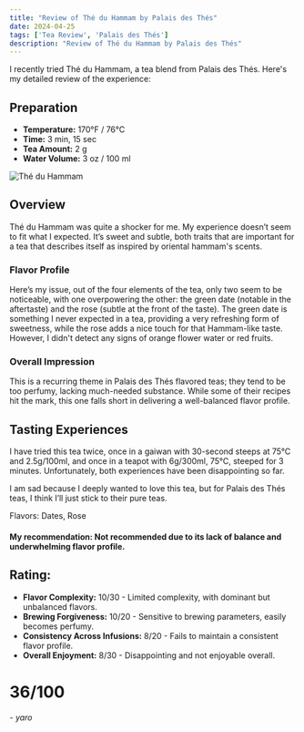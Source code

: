 ```yaml
---
title: "Review of Thé du Hammam by Palais des Thés"
date: 2024-04-25
tags: ['Tea Review', 'Palais des Thés']
description: "Review of Thé du Hammam by Palais des Thés"
---
```


I recently tried Thé du Hammam, a tea blend from Palais des Thés. Here's my detailed review of the experience:

## Preparation

- **Temperature:** 170°F / 76°C
- **Time:** 3 min, 15 sec
- **Tea Amount:** 2 g
- **Water Volume:** 3 oz / 100 ml

![Thé du Hammam](https://us.palaisdesthes.com/media/catalog/product/cache/50708da259540eeb20337bcdb367a3c9/8/6/861-42158-rh8x3mmwnv.jpg)

## Overview

Thé du Hammam was quite a shocker for me. My experience doesn’t seem to fit what I expected. It’s sweet and subtle, both traits that are important for a tea that describes itself as inspired by oriental hammam's scents.

### Flavor Profile

Here’s my issue, out of the four elements of the tea, only two seem to be noticeable, with one overpowering the other: the green date (notable in the aftertaste) and the rose (subtle at the front of the taste). The green date is something I never expected in a tea, providing a very refreshing form of sweetness, while the rose adds a nice touch for that Hammam-like taste. However, I didn't detect any signs of orange flower water or red fruits.

### Overall Impression

This is a recurring theme in Palais des Thés flavored teas; they tend to be too perfumy, lacking much-needed substance. While some of their recipes hit the mark, this one falls short in delivering a well-balanced flavor profile.

## Tasting Experiences

I have tried this tea twice, once in a gaiwan with 30-second steeps at 75°C and 2.5g/100ml, and once in a teapot with 6g/300ml, 75°C, steeped for 3 minutes. Unfortunately, both experiences have been disappointing so far.

I am sad because I deeply wanted to love this tea, but for Palais des Thés teas, I think I’ll just stick to their pure teas.

Flavors: Dates, Rose

#### My recommendation: Not recommended due to its lack of balance and underwhelming flavor profile.

## Rating:

- **Flavor Complexity:** 10/30 - Limited complexity, with dominant but unbalanced flavors.
- **Brewing Forgiveness:** 10/20 - Sensitive to brewing parameters, easily becomes perfumy.
- **Consistency Across Infusions:** 8/20 - Fails to maintain a consistent flavor profile.
- **Overall Enjoyment:** 8/30 - Disappointing and not enjoyable overall.

# 36/100

*- yaro*

